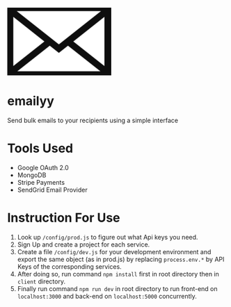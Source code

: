 ![LOGO](/client/public/logo.PNG)
# emailyy
Send bulk emails to your recipients using a simple interface

# Tools Used
* Google OAuth 2.0
* MongoDB
* Stripe Payments
* SendGrid Email Provider

# Instruction For Use
1. Look up `/config/prod.js` to figure out what Api keys you need.
2. Sign Up and create a project for each service.
3. Create a file `/config/dev.js` for your development environment and export the same object (as in prod.js) by replacing `process.env.*` by API Keys of the corresponding services.
4. After doing so, run command `npm install` first in root directory then in `client` directory.
5. Finally run command `npm run dev` in root directory to run front-end on `localhost:3000` and back-end on `localhost:5000` concurrently.
